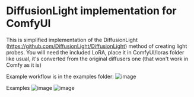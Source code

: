 # DiffusionLight implementation for ComfyUI

This is simplified implementation of the DiffusionLight (https://github.com/DiffusionLight/DiffusionLight) method of creating light probes.
You will need the included LoRA, place it in ComfyUI/loras folder like usual, it's converted from the original diffusers one (that won't work in Comfy as it is)

Example workflow is in the examples folder:
![image](https://github.com/kijai/ComfyUI-DiffusionLight/assets/40791699/8a9ffecf-76b4-4d56-9bbf-b20719cb7ac2)

Examples
![image](https://github.com/kijai/ComfyUI-DiffusionLight/assets/40791699/4f80df84-6c5b-420a-b746-b8890ef1bb31)
![image](https://github.com/kijai/ComfyUI-DiffusionLight/assets/40791699/ee7b9053-bb31-4324-a946-b4e180003eae)



